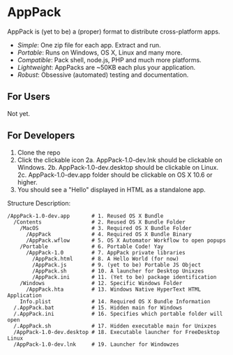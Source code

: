 AppPack
=======

AppPack is (yet to be) a (proper) format to distribute cross-platform apps.

  - *Simple*: One zip file for each app. Extract and run.
  - *Portable*: Runs on Windows, OS X, Linux and many more.
  - *Compatible*: Pack shell, node.js, PHP and much more platforms.
  - *Lightweight*: AppPacks are ~50KB each plus your application.
  - *Robust*: Obsessive (automated) testing and documentation.

For Users
---------

Not yet.

For Developers
--------------

  1. Clone the repo
  2. Click the clickable icon
  	2a. AppPack-1.0-dev.lnk should be clickable on Windows.
  	2b. AppPack-1.0-dev.desktop should be clickable on Linux.
  	2c. AppPack-1.0-dev.app folder should be clickable on OS X 10.6 or higher.
  3. You should see a "Hello" displayed in HTML as a standalone app.

Structure Description:

    /AppPack-1.0-dev.app       # 1. Reused OS X Bundle
      /Contents                # 2. Reused OS X Bundle Folder
      	/MacOS                 # 3. Required OS X Bundle Folder
      	  /AppPack             # 4. Required OS X Bundle Binary
      	  /AppPack.wflow       # 5. OS X Automator Workflow to open popups
      	/Portable              # 6. Portable Code! Yay
      	  /AppPack-1.0         # 7. AppPack private libraries
      	    /AppPack.html      # 8. A Hello World (for now)
      	    /AppPack.js        # 9. (yet to be) Portable JS Object
      	    /AppPack.sh        # 10. A launcher for Desktop Unixzes
      	    /AppPack.ini       # 11. (Yet to be) package identification
      	/Windows               # 12. Specific Windows Folder
      	  /AppPack.hta         # 13. Windows Native HyperText HTML Application
      	Info.plist             # 14. Required OS X Bundle Information
  	  /.AppPack.bat            # 15. Hidden main for Windows
  	  /.AppPack.ini            # 16. Specifies which portable folder will open
  	  /.AppPack.sh             # 17. Hidden executable main for Unixzes
  	  /AppPack-1.0-dev.desktop # 18. Executable launcher for FreeDesktop Linux
  	  /AppPack-1.0-dev.lnk     # 19. Launcher for Windowzes

